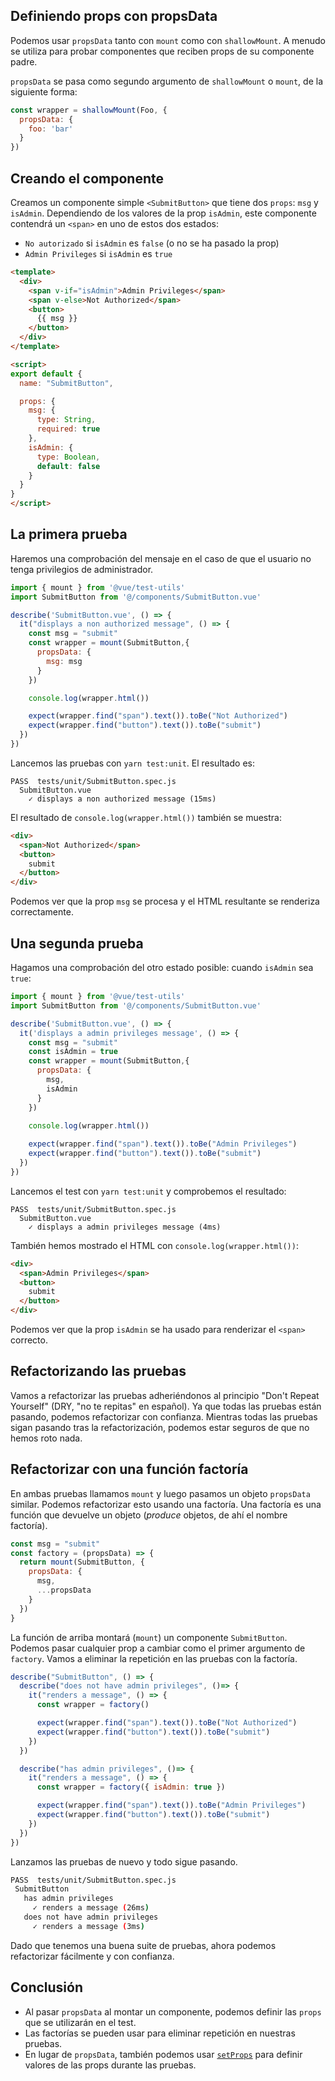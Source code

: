 ## Definiendo props con propsData

Podemos usar `propsData` tanto con `mount` como con `shallowMount`. A menudo se utiliza para probar componentes que reciben props de su componente padre.

`propsData` se pasa como segundo argumento de `shallowMount` o `mount`, de la siguiente forma:

```js
const wrapper = shallowMount(Foo, {
  propsData: {
    foo: 'bar'
  }
})
```

## Creando el componente

Creamos un componente simple `<SubmitButton>` que tiene dos `props`: `msg` y `isAdmin`. Dependiendo de los valores de la prop `isAdmin`, este componente contendrá un `<span>` en uno de estos dos estados:

* `No autorizado` si `isAdmin` es `false` (o no se ha pasado la prop)
* `Admin Privileges` si `isAdmin` es `true`

```html
<template>
  <div>
    <span v-if="isAdmin">Admin Privileges</span>
    <span v-else>Not Authorized</span>
    <button>
      {{ msg }}
    </button>
  </div>
</template>

<script>
export default {
  name: "SubmitButton",

  props: {
    msg: {
      type: String,
      required: true
    },
    isAdmin: {
      type: Boolean,
      default: false
    }
  }
}
</script>
```

## La primera prueba

Haremos una comprobación del mensaje en el caso de que el usuario no tenga privilegios de administrador.

```js
import { mount } from '@vue/test-utils'
import SubmitButton from '@/components/SubmitButton.vue'

describe('SubmitButton.vue', () => {
  it("displays a non authorized message", () => {
    const msg = "submit"
    const wrapper = mount(SubmitButton,{
      propsData: {
        msg: msg
      }
    })

    console.log(wrapper.html())

    expect(wrapper.find("span").text()).toBe("Not Authorized")
    expect(wrapper.find("button").text()).toBe("submit")
  })
})
```

Lancemos las pruebas con `yarn test:unit`. El resultado es:

```
PASS  tests/unit/SubmitButton.spec.js
  SubmitButton.vue
    ✓ displays a non authorized message (15ms)
```

El resultado de `console.log(wrapper.html())` también se muestra:

```html
<div>
  <span>Not Authorized</span>
  <button>
    submit
  </button>
</div>
```

Podemos ver que la prop `msg` se procesa y el HTML resultante se renderiza correctamente.

## Una segunda prueba

Hagamos una comprobación del otro estado posible: cuando `isAdmin` sea `true`:

```js
import { mount } from '@vue/test-utils'
import SubmitButton from '@/components/SubmitButton.vue'

describe('SubmitButton.vue', () => {
  it('displays a admin privileges message', () => {
    const msg = "submit"
    const isAdmin = true
    const wrapper = mount(SubmitButton,{
      propsData: {
        msg,
        isAdmin
      }
    })

    console.log(wrapper.html())
    
    expect(wrapper.find("span").text()).toBe("Admin Privileges")
    expect(wrapper.find("button").text()).toBe("submit")
  })
})
```

Lancemos el test con `yarn test:unit` y comprobemos el resultado:

```shell
PASS  tests/unit/SubmitButton.spec.js
  SubmitButton.vue
    ✓ displays a admin privileges message (4ms)
```

También hemos mostrado el HTML con `console.log(wrapper.html())`:

```html
<div>
  <span>Admin Privileges</span>
  <button>
    submit
  </button>
</div>
```

Podemos ver que la prop `isAdmin` se ha usado para renderizar el `<span>` correcto.

## Refactorizando las pruebas

Vamos a refactorizar las pruebas adheriéndonos al principio "Don't Repeat Yourself" (DRY, "no te repitas" en español). Ya que todas las pruebas están pasando, podemos refactorizar con confianza. Mientras todas las pruebas sigan pasando tras la refactorización, podemos estar seguros de que no hemos roto nada.

## Refactorizar con una función factoría

En ambas pruebas llamamos `mount` y luego pasamos un objeto `propsData` similar. Podemos refactorizar esto usando una factoría. Una factoría es una función que devuelve un objeto (_produce_ objetos, de ahí el nombre factoría).

```js
const msg = "submit"
const factory = (propsData) => {
  return mount(SubmitButton, {
    propsData: {
      msg,
      ...propsData
    }
  })
}
```

La función de arriba montará (`mount`) un componente `SubmitButton`. Podemos pasar cualquier prop a cambiar como el primer argumento de `factory`. Vamos a eliminar la repetición en las pruebas con la factoría.

```js
describe("SubmitButton", () => {
  describe("does not have admin privileges", ()=> {
    it("renders a message", () => {
      const wrapper = factory()

      expect(wrapper.find("span").text()).toBe("Not Authorized")
      expect(wrapper.find("button").text()).toBe("submit")
    })
  })

  describe("has admin privileges", ()=> {
    it("renders a message", () => {
      const wrapper = factory({ isAdmin: true })

      expect(wrapper.find("span").text()).toBe("Admin Privileges")
      expect(wrapper.find("button").text()).toBe("submit")
    })
  })
})
```

Lanzamos las pruebas de nuevo y todo sigue pasando.

```sh
PASS  tests/unit/SubmitButton.spec.js
 SubmitButton
   has admin privileges
     ✓ renders a message (26ms)
   does not have admin privileges
     ✓ renders a message (3ms)
```

Dado que tenemos una buena suite de pruebas, ahora podemos refactorizar fácilmente y con confianza.

## Conclusión

- Al pasar `propsData` al montar un componente, podemos definir las `props` que se utilizarán en el test.
- Las factorías se pueden usar para eliminar repetición en nuestras pruebas.
- En lugar de `propsData`, también podemos usar [`setProps`](https://vue-test-utils.vuejs.org/api/wrapper-array/#setprops-props) para definir valores de las props durante las pruebas.
